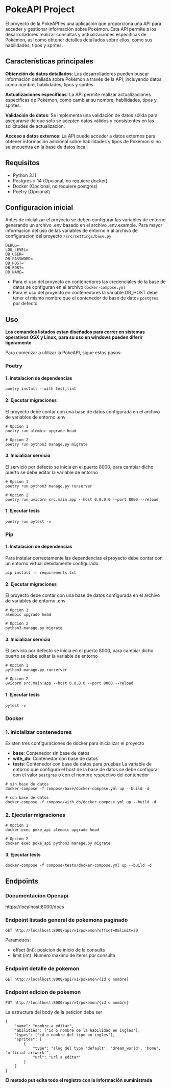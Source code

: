 # PokeAPI Project

El proyecto de la PokeAPI es una aplicación que proporciona una API para acceder y gestionar información sobre Pokémon. Esta API permite a los desarrolladores realizar consultas y actualizaciones específicas de Pokémon, así como obtener detalles detallados sobre ellos, como sus habilidades, tipos y sprites.

## Características principales

**Obtención de datos detallados**: Los desarrolladores pueden buscar información detallada sobre Pokémon a través de la API, incluyendo datos como nombre, habilidades, tipos y sprites.

**Actualizaciones específicas**: La API permite realizar actualizaciones específicas de Pokémon, como cambiar su nombre, habilidades, tipos y sprites.

**Validación de datos**: Se implementa una validación de datos sólida para asegurarse de que solo se acepten datos válidos y consistentes en las solicitudes de actualización.

**Acceso a datos externos**: La API puede acceder a datos externos para obtener información adicional sobre habilidades y tipos de Pokémon si no se encuentra en la base de datos local.

## Requisitos

* Python 3.11
* Postgres > 14 (Opcional, no requiere docker)
* Docker (Opcional, no requiere postgres)
* Poetry (Opcional)

## Configuracion inicial

Antes de inicializar el proyecto se deben configurar las variables de entorno generando un archivo .env basado en el archivo .env.example. Para mayor informacion del uso de las variables de entorno ir al archivo de configuracion del proyecto
`/src/settings/base.py`

```
DEBUG=
LOG_LEVEL=
DB_USER=
DB_PASSWORD=
DB_HOST=
DB_PORT=
DB_NAME=
```
* Para el uso del proyecto en contenedores las credenciales de la base de datos se configuran en el archivo `docker-compose.yml`
* Para el uso del proyecto en contenedores la variable DB_HOST debe tener el mismo nombre que el contenedor de base de datos `postgres` por defecto

## Uso

**Los comandos listados estan diseñados para correr en sistemas operativos OSX y Linux, para su uso en windows pueden diferir ligeramente**

Para comenzar a utilizar la PokeAPI, sigue estos pasos:

### Poetry

#### 1. Instalacion de dependencias
```
poetry install --with test,lint
```
#### 2. Ejecutar migraciones
El proyecto debe contar con una base de datos configurada en el archivo de variables de entorno .env
```
# Opcion 1
poetry run alembic upgrade head

# Opcion 2
poetry run python3 manage.py migrate
```
#### 3. Inicializar servicio
El servicio por defecto se inicia en el puerto 8000, para cambiar dicho puerto se debe editar la variable de entorno
```
# Opcion 1
poetry run python3 manage.py runserver

# Opcion 2
poetry run uvicorn src.main:app --host 0.0.0.0 --port 8000 --reload
```
#### 1. Ejecutar tests
```
poetry run pytest -v
```

### Pip

#### 1. Instalacion de dependencias
Para instalar correctamente las dependencias el proyecto debe contar con un entorno virtual debidamente configurado
```
pip install -r requirements.txt
```
#### 2. Ejecutar migraciones
El proyecto debe contar con una base de datos configurada en el archivo de variables de entorno .env
```
# Opcion 1
alembic upgrade head

# Opcion 2
python3 manage.py migrate
```
#### 3. Inicializar servicio
El servicio por defecto se inicia en el puerto 8000, para cambiar dicho puerto se debe editar la variable de entorno
```
# Opcion 1
python3 manage.py runserver

# Opcion 2
uvicorn src.main:app --host 0.0.0.0 --port 8000 --reload
```
#### 1. Ejecutar tests
```
pytest -v
```

### Docker

### 1. Inicializar contenedores
Existen tres configuraciones de docker para inicializar el proyecto
* **base**: Contenedor sin base de datos
* **with_db**: Contenedor con base de datos
* **tests**: Contenedor con base de datos para pruebas
La variable de entorno que configura el host de la base de datos se debe configurar con el valor `postgres` o con el nombre respectivo del contenedor
```
# sin base de datos
docker-compose -f compose/base/docker-compose.yml up --build -d

# con base de datos
docker-compose -f compose/with_db/docker-compose.yml up --build -d
```

### 2. Ejecutar migraciones
```
# Opcion 1
docker exec poke_api alembic upgrade head

# Opcion 2
docker exec poke_api python3 manage.py migrate
```

#### 3. Ejecutar tests
```
docker-compose -f compose/tests/docker-compose.yml up --build -d
```

## Endpoints

### Documentacion Openapi

https://localhost:8000/docs

### Endpoint listado general de pokemons paginado
```
GET http://localhost:8000/api/v1/pokemon?offset=0&limit=20
```
Parametros:
* offset (int): posicion de inicio de la consulta
* limit (int): Numero maximo de items por consulta

### Endpoint detalle de pokemon
```
GET http://localhost:8000/api/v1/pokemon/{id o nombre}
```

### Endpoint edicion de pokemon
```
PUT http://localhost:8000/api/v1/pokemon/{id o nombre}
```

La estructura del body de la peticion debe ser
```
{
    "name": "nombre a editar",
    "abilities": ["id o nombre de la habilidad en ingles"],
    "types": ["id o nombre del tipo en ingles"],
    "sprites": [
        {
            "type": "slug del typo 'default', 'dream_world', 'home', 'official-artwork'",
            "url": "url a editar"
        }
    ]
}
```
**El metodo put edita todo el registro con la información suministrada**
